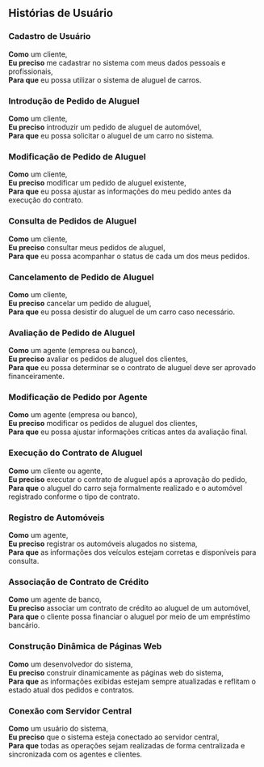 ## Histórias de Usuário

### Cadastro de Usuário
**Como** um cliente,  
**Eu preciso** me cadastrar no sistema com meus dados pessoais e profissionais,  
**Para que** eu possa utilizar o sistema de aluguel de carros.

### Introdução de Pedido de Aluguel
**Como** um cliente,  
**Eu preciso** introduzir um pedido de aluguel de automóvel,  
**Para que** eu possa solicitar o aluguel de um carro no sistema.

### Modificação de Pedido de Aluguel
**Como** um cliente,  
**Eu preciso** modificar um pedido de aluguel existente,  
**Para que** eu possa ajustar as informações do meu pedido antes da execução do contrato.

### Consulta de Pedidos de Aluguel
**Como** um cliente,  
**Eu preciso** consultar meus pedidos de aluguel,  
**Para que** eu possa acompanhar o status de cada um dos meus pedidos.

### Cancelamento de Pedido de Aluguel
**Como** um cliente,  
**Eu preciso** cancelar um pedido de aluguel,  
**Para que** eu possa desistir do aluguel de um carro caso necessário.

### Avaliação de Pedido de Aluguel
**Como** um agente (empresa ou banco),  
**Eu preciso** avaliar os pedidos de aluguel dos clientes,  
**Para que** eu possa determinar se o contrato de aluguel deve ser aprovado financeiramente.

### Modificação de Pedido por Agente
**Como** um agente (empresa ou banco),  
**Eu preciso** modificar os pedidos de aluguel dos clientes,  
**Para que** eu possa ajustar informações críticas antes da avaliação final.

### Execução do Contrato de Aluguel
**Como** um cliente ou agente,  
**Eu preciso** executar o contrato de aluguel após a aprovação do pedido,  
**Para que** o aluguel do carro seja formalmente realizado e o automóvel registrado conforme o tipo de contrato.

### Registro de Automóveis
**Como** um agente,  
**Eu preciso** registrar os automóveis alugados no sistema,  
**Para que** as informações dos veículos estejam corretas e disponíveis para consulta.

### Associação de Contrato de Crédito
**Como** um agente de banco,  
**Eu preciso** associar um contrato de crédito ao aluguel de um automóvel,  
**Para que** o cliente possa financiar o aluguel por meio de um empréstimo bancário.

### Construção Dinâmica de Páginas Web
**Como** um desenvolvedor do sistema,  
**Eu preciso** construir dinamicamente as páginas web do sistema,  
**Para que** as informações exibidas estejam sempre atualizadas e reflitam o estado atual dos pedidos e contratos.

### Conexão com Servidor Central
**Como** um usuário do sistema,  
**Eu preciso** que o sistema esteja conectado ao servidor central,  
**Para que** todas as operações sejam realizadas de forma centralizada e sincronizada com os agentes e clientes.
